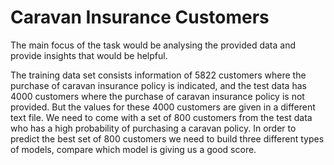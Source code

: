 # Caravan Insurance Customers

The main focus of the task would be analysing the provided data and provide insights that would be helpful.

The training data set consists information of 5822 customers where the purchase of caravan insurance policy is indicated, and the test data has 4000 customers where the purchase of caravan insurance policy is not provided. But the values for these 4000 customers are given in a different text file. We need to come with a set of 800 customers from the test data who has a high probability of purchasing a caravan policy. In order to predict the best set of 800 customers we need to build three different types of models, compare which model is giving us a good score.
